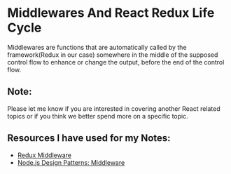 # Middlewares And React Redux Life Cycle

Middlewares are functions that are automatically called by the framework(Redux in our case) somewhere in the middle of the supposed control flow to enhance or change the output, before the end of the control flow.

## Note:
Please let me know if you are interested in covering another React related topics
or if you think we better spend more on a specific topic.

## Resources I have used for my Notes:

- [Redux Middleware](http://redux.js.org/docs/advanced/Middleware.html)
- [Node.js Design Patterns: Middleware](https://www.packtpub.com/mapt/book/web-development/9781783287314/4/ch04lvl1sec33/middleware)
